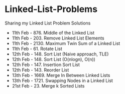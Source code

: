 # Linked-List-Problems
Sharing my Linked List Problem Solutions

- 11th Feb - 876. Middle of the Linked List
- 11th Feb - 203. Remove Linked List Elements
- 11th Feb - 2130. Maximum Twin Sum of a Linked List
- 11th Feb - 61. Rotate List
- 12th Feb - 148. Sort List (Naive approach, TLE)
- 12th Feb - 148. Sort List (O(nlogn), O(n))
- 12th Feb - 147. Insertion Sort List
- 12th Feb - 143. Reorder List
- 13th Feb - 1669. Merge In Between Linked Lists
- 13th Feb - 1721. Swapping Nodes in a Linked List
- 21st Feb - 23. Merge k Sorted Lists
